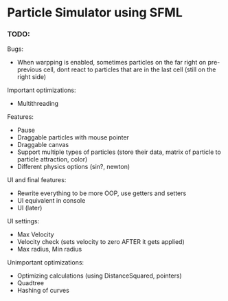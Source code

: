 # Particle Simulator using SFML

### TODO:
Bugs:
- When warpping is enabled, sometimes particles on the far right on pre-previous cell, dont react to particles that are in the last cell (still on the right side)

Important optimizations:
- Multithreading

Features:
- Pause
- Draggable particles with mouse pointer
- Draggable canvas
- Support multiple types of particles (store their data, matrix of particle to particle attraction, color)
- Different physics options (sin?, newton)

UI and final features:
- Rewrite everything to be more OOP, use getters and setters
- UI equivalent in console
- UI (later)

UI settings:
- Max Velocity
- Velocity check (sets velocity to zero AFTER it gets applied)
- Max radius, Min radius

Unimportant optimizations:
- Optimizing calculations (using DistanceSquared, pointers)
- Quadtree
- Hashing of curves